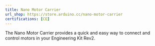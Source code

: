 ```yaml
---
title: Nano Motor Carrier
url_shop: https://store.arduino.cc/nano-motor-carrier
certifications: [CE]
---
```


The Nano Motor Carrier provides a quick and easy way to connect and control motors in your Engineering Kit Rev2.